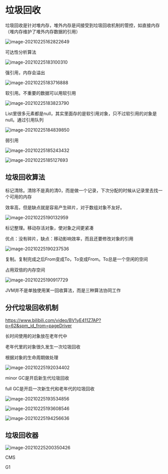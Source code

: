 # 垃圾回收

垃圾回收是针对堆内存，堆外内存是间接受到垃圾回收机制的管控，如直接内存（堆内存维护了堆外内存数据的引用）

![image-20210225162822649](https://tva1.sinaimg.cn/large/008eGmZEly1gnzv0uja1lj30pg052ju6.jpg)

可达性分析算法

![image-20210225183100310](https://tva1.sinaimg.cn/large/008eGmZEly1gnzykeosfmj316e0rake5.jpg)



强引用，内存会溢出

![image-20210225183716888](https://tva1.sinaimg.cn/large/008eGmZEly1gnzyqxiqeqj30x40i8n30.jpg)



软引用。不重要的数据可以用软引用

![image-20210225183823790](https://tva1.sinaimg.cn/large/008eGmZEly1gnzys3ruefj30t00eajy0.jpg)



List里很多元素都是null，其实里面存的是软引用对象，只不过软引用的对象是null。通过引用队列

![image-20210225184839850](https://tva1.sinaimg.cn/large/008eGmZEly1gnzz2rody0j30wc0nigxv.jpg)



弱引用

![image-20210225185243432](https://tva1.sinaimg.cn/large/008eGmZEly1gnzz6zr61rj31ak02saax.jpg)

![image-20210225185127693](https://tva1.sinaimg.cn/large/008eGmZEly1gnzz5p3tl0j30ts0k2aih.jpg)



## 垃圾回收算法

标记清除。清除不是真的清0，而是做一个记录，下次分配的时候从记录里去找一个可用的内存

效率高，但是缺点就是容易产生碎片，对于数组对象不友好。

![image-20210225190132959](https://tva1.sinaimg.cn/large/008eGmZEly1gnzzg7eztjj30oq0hkjvp.jpg)

标记整理。移动存活对象，使对象之间更紧凑

优点：没有碎片，缺点：移动影响效率，而且还要修改对象的引用

![image-20210225190237536](https://tva1.sinaimg.cn/large/008eGmZEly1gnzzhb7fxyj314g0hyag7.jpg)

复制。复制完成之后From变成To，To变成From。To总是一个空闲的空间

占用双倍的内存空间

![image-20210225190917729](https://tva1.sinaimg.cn/large/008eGmZEly1gnzzo8np6fj30yy0cu78s.jpg)



JVM并不是单独使用某一回收算法，而是三种算法协同工作

## 分代垃圾回收机制

https://www.bilibili.com/video/BV1yE411Z7AP?p=62&spm_id_from=pageDriver

长时间使用的对象放在老年代中

老年代里的对象很久发生一次垃圾回收

根据对象的生命周期做处理



![image-20210225192034402](https://tva1.sinaimg.cn/large/008eGmZEly1gnzzzz6c77j3108046n0r.jpg)



minor GC是开启新生代垃圾回收

full GC是开启一次新生代和老年代的垃圾回收

![image-20210225193534856](https://tva1.sinaimg.cn/large/008eGmZEly1go00flla4aj311i0qazzl.jpg)



![image-20210225193608546](https://tva1.sinaimg.cn/large/008eGmZEly1go00g6ki56j31140l4tjt.jpg)



![image-20210225194256636](https://tva1.sinaimg.cn/large/008eGmZEly1go00n9kwpvj315c0l4ava.jpg)





## 垃圾回收器

![image-20210225200350426](https://tva1.sinaimg.cn/large/008eGmZEly1go01907z0fj30wg0csgr1.jpg)

CMS

G1